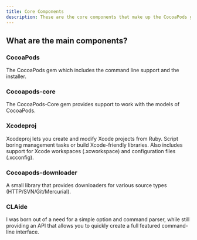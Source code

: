 ```yaml
---
title: Core Components
description: These are the core components that make up the CocoaPods gem
---
```

## What are the main components?

### CocoaPods
The CocoaPods gem which includes the command line support and the installer.

### Cocoapods-core
The CocoaPods-Core gem provides support to work with the models of CocoaPods.

### Xcodeproj
Xcodeproj lets you create and modify Xcode projects from Ruby. Script boring management tasks or build Xcode-friendly libraries. Also includes support for Xcode workspaces (.xcworkspace) and configuration files (.xcconfig).

### Cocoapods-downloader
A small library that provides downloaders for various source types (HTTP/SVN/Git/Mercurial).

### CLAide
I was born out of a need for a simple option and command parser, while still providing an API that allows you to quickly create a full featured command-line interface.